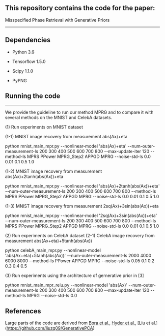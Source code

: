## This repository contains the code for the paper:

Misspecified Phase Retrieval with Generative Priors

-------------------------------------------------------------------------------------

## Dependencies

* Python 3.6

* Tensorflow 1.5.0

* Scipy 1.1.0

*  PyPNG

## Running the code

-------------------------------------------------------------------------------------

We provide the guideline to run our method MPRG and to compare it with several methods on the MNIST and CelebA datasets. 

(1) Run experiments on MNIST dataset 

(1-1) MNIST image recovery from measurement abs(Ax)+eta

python mnist_main_mpr.py  --nonlinear-model 'abs(Ax)+eta'  --num-outer-measurement-ls 200 300 400 500 600 700 800   --max-update-iter 120  --method-ls MPRS PPower MPRG_Step2 APPGD MPRG --noise-std-ls  0.0 0.01 0.1 0.5 1.0  

(1-2) MNIST image recovery from measurement abs(Ax)+2tanh(abs(Ax))+eta

python mnist_main_mpr.py  --nonlinear-model 'abs(Ax)+2tanh(abs(Ax))+eta'  --num-outer-measurement-ls   200 300 400 500 600 700 800  --method-ls MPRS PPower MPRG_Step2 APPGD MPRG --noise-std-ls  0.0 0.01 0.1 0.5 1.0  

(1-3) MNIST image recovery from measurement 2sq(Ax)+3sin(abs(Ax))+eta

python mnist_main_mpr.py  --nonlinear-model '2sq(Ax)+3sin(abs(Ax))+eta'   --num-outer-measurement-ls   200 300 400 500 600 700 800   --method-ls MPRS PPower MPRG_Step2 APPGD MPRG --noise-std-ls  0.0 0.01 0.1 0.5 1.0 

(2) Run experiments on CelebA dataset 
(2-1)  CelebA image recovery from measurement abs(Ax+eta)+5tanh(abs(Ax))

python celebA_main_mpr.py   --nonlinear-model 'abs(Ax+eta)+5tanh(abs(Ax))' --num-outer-measurement-ls   2000 4000 6000 8000  --method-ls PPower APPGD MPRG --noise-std-ls 0.05 0.1 0.2 0.3 0.4 0.5 

(3) Run experiments using the architecture of gernerative prior in [3] 

python mnist_main_mpr_relu.py  --nonlinear-model 'abs(Ax)'  --num-outer-measurement-ls 200 300 400 500 600 700 800   --max-update-iter 120  --method-ls MPRG --noise-std-ls  0.0  


## References

Large parts of the code are derived from [Bora et al.](https://github.com/AshishBora/csgm), [Hyder et al.](https://github.com/CSIPlab/appgd), [Liu et al.] (https://github.com/liuzq09/GenerativePCA)
